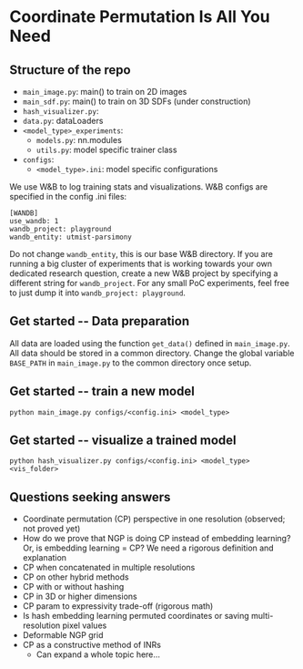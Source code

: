 # Coordinate Permutation Is All You Need

## Structure of the repo
- `main_image.py`: main() to train on 2D images
- `main_sdf.py`: main() to train on 3D SDFs (under construction)
- `hash_visualizer.py`: 
- `data.py`: dataLoaders
- `<model_type>_experiments`: 
    - `models.py`: nn.modules
    - `utils.py`: model specific trainer class 
- `configs`:
    - `<model_type>.ini`: model specific configurations

We use W&B to log training stats and visualizations. W&B configs are specified in the config .ini files:
```
[WANDB]
use_wandb: 1
wandb_project: playground
wandb_entity: utmist-parsimony
```
Do not change `wandb_entity`, this is our base W&B directory. If you are running a big cluster of experiments that is working towards your own dedicated research question, create a new W&B project by specifying a different string for `wandb_project`. For any small PoC experiments, feel free to just dump it into `wandb_project: playground`.

## Get started -- Data preparation
All data are loaded using the function `get_data()` defined in `main_image.py`. All data should be stored in a common directory. Change the global variable `BASE_PATH` in `main_image.py` to the common directory once setup.

## Get started -- train a new model
```python main_image.py configs/<config.ini> <model_type>``` 

## Get started -- visualize a trained model
```python hash_visualizer.py configs/<config.ini> <model_type> <vis_folder>```

## Questions seeking answers
- Coordinate permutation (CP) perspective in one resolution (observed; not proved yet)
- How do we prove that NGP is doing CP instead of embedding learning? Or, is embedding learning = CP? We need a rigorous definition and explanation
- CP when concatenated in multiple resolutions
- CP on other hybrid methods
- CP with or without hashing
- CP in 3D or higher dimensions
- CP param to expressivity trade-off (rigorous math)
- Is hash embedding learning permuted coordinates or saving multi-resolution pixel values
- Deformable NGP grid
- CP as a constructive method of INRs
    - Can expand a whole topic here…
